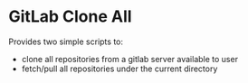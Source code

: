 # GitLab Clone All

Provides two simple scripts to:

* clone all repositories from a gitlab server available to user
* fetch/pull all repositories under the current directory
